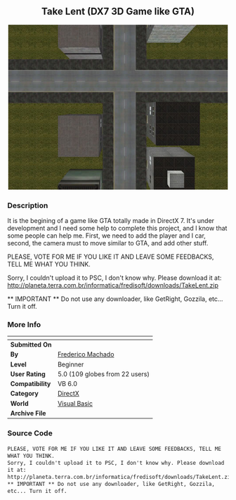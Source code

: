 ﻿<div align="center">

## Take Lent \(DX7 3D Game like GTA\)

<img src="PIC200239214396672.jpg">
</div>

### Description

It is the begining of a game like GTA totally made in DirectX 7. It's under development and I need some help to complete this project, and I know that some people can help me. First, we need to add the player and I car, second, the camera must to move similar to GTA, and add other stuff.

PLEASE, VOTE FOR ME IF YOU LIKE IT AND LEAVE SOME FEEDBACKS, TELL ME WHAT YOU THINK.

Sorry, I couldn't upload it to PSC, I don't know why. Please download it at: http://planeta.terra.com.br/informatica/fredisoft/downloads/TakeLent.zip

** IMPORTANT ** Do not use any downloader, like GetRight, Gozzila, etc... Turn it off.
 
### More Info
 


<span>             |<span>
---                |---
**Submitted On**   |
**By**             |[Frederico Machado](https://github.com/Planet-Source-Code/PSCIndex/blob/master/ByAuthor/frederico-machado.md)
**Level**          |Beginner
**User Rating**    |5.0 (109 globes from 22 users)
**Compatibility**  |VB 6\.0
**Category**       |[DirectX](https://github.com/Planet-Source-Code/PSCIndex/blob/master/ByCategory/directx__1-44.md)
**World**          |[Visual Basic](https://github.com/Planet-Source-Code/PSCIndex/blob/master/ByWorld/visual-basic.md)
**Archive File**   |[](https://github.com/Planet-Source-Code/frederico-machado-take-lent-dx7-3d-game-like-gta__1-32514/archive/master.zip)





### Source Code

```
PLEASE, VOTE FOR ME IF YOU LIKE IT AND LEAVE SOME FEEDBACKS, TELL ME WHAT YOU THINK.
Sorry, I couldn't upload it to PSC, I don't know why. Please download it at:
http://planeta.terra.com.br/informatica/fredisoft/downloads/TakeLent.zip
** IMPORTANT ** Do not use any downloader, like GetRight, Gozzila, etc... Turn it off.
```

